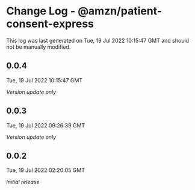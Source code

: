 # Change Log - @amzn/patient-consent-express

This log was last generated on Tue, 19 Jul 2022 10:15:47 GMT and should not be manually modified.

## 0.0.4
Tue, 19 Jul 2022 10:15:47 GMT

_Version update only_

## 0.0.3
Tue, 19 Jul 2022 09:26:39 GMT

_Version update only_

## 0.0.2
Tue, 19 Jul 2022 02:20:05 GMT

_Initial release_

